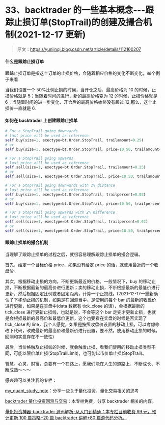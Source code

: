 # 33、backtrader 的一些基本概念---跟踪止损订单(StopTrail)的创建及撮合机制(2021-12-17 更新)

> 原文：<https://yunjinqi.blog.csdn.net/article/details/112160207>

#### 什么是跟踪止损订单

跟踪止损订单是指这个订单的止损价格，会随着相应价格的变化不断变化，举个例子来看

当我们设置一个 50%比例止损的时候，当开仓之后，最高价格为 10 的时候，止损价格就是 5；当随着时间的进行，新的最高价格变为 12 的时候，止损价格就是 6；当随着时间的进一步变化，开仓后的最高价格始终没有超过 12,那么，这个止损价一直就是 6.

#### 如何在 backtrader 上创建跟踪止损单

```py
# For a StopTrail going downwards
# last price will be used as reference
self.buy(size=1, exectype=bt.Order.StopTrail, trailamount=0.25)
# or
self.buy(size=1, exectype=bt.Order.StopTrail, price=10.50, trailamount=0.25)

# For a StopTrail going upwards
# last price will be used as reference
self.sell(size=1, exectype=bt.Order.StopTrail, trailamount=0.25)
# or
self.sell(size=1, exectype=bt.Order.StopTrail, price=10.50, trailamount=0.25)

# For a StopTrail going downwards with 2% distance
# last price will be used as reference
self.buy(size=1, exectype=bt.Order.StopTrail, trailpercent=0.02)
# or
self.buy(size=1, exectype=bt.Order.StopTrail, price=10.50, trailpercent=0.02)

# For a StopTrail going upwards with 2% difference
# last price will be used as reference
self.sell(size=1, exectype=bt.Order.StopTrail, trailpercent=0.02)
# or
self.sell(size=1, exectype=bt.Order.StopTrail, price=10.50, trailpercent=0.02) 
```

#### 跟踪止损单的撮合机制

当理解了跟踪止损单的过程之后，就很容易理解跟踪止损单的撮合逻辑。

首先，给定一个目标价格 price，如果没有给定 price 的话，就使用最近的一个收盘价。

其次，根据移动止损的方向，不断更新最近的价格，一般情况下，buy 的移动止损，不断根据最新的最高价进行更新；卖的移动止损，不断根据最新的最低价进行更新，然后根据固定比例或者固定距离，计算一个止损线。(2021-12-17—重新确认了下移动止损的机制，如果是在回测当中，是使用的每个 bar 的最新的收盘价进行更新，如果是在实盘中(data 数据有 tick_close 的话），会根据最新的 tick_close 进行更新止损线，也就是说，不会等这个 bar 走完才更新止损，也就是会根据最新的最高价和最低价更新，这个也要看在实盘的时候是否实现了 tick_close 的 line，我个人感觉，如果是按照收盘价设置的移动止损，可以考虑修改下代码，改成最新的最高价和最新价进行设置，要不然，使用移动止损的时候，回测和实盘存在不一致性)

最后，当价格触及止损线的时候，就会触发止损，看我们使用的移动止损类型不同，可能以限价单止损(StopTrailLimit)，也可能以市价单止损(StopTrail)。

智慧、心灵、财富，总要有一个在路上，愿我们能在人生的道路上，不断成长、不断成熟～～～

感兴趣可以关注我的专栏：

[my_quant_study_note](https://www.zhihu.com/column/quant-study)：分享一些关于量化投资、量化交易相关的思考

[backtrader 量化投资回测与交易](https://zhuanlan.zhihu.com/c_1189276087837011968)：本专栏免费，分享 backtrader 相关的内容。

[量化投资神器-backtrader 源码解析-从入门到精通：本专栏目前收费 99 元，预计更新 100 篇策略+20 篇 backtrader 讲解+80 篇源代码分析。](https://link.zhihu.com/?target=https%3A//yunjinqi.blog.csdn.net/article/details/107594251)